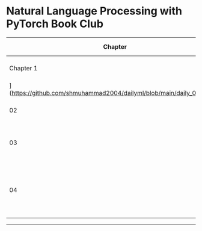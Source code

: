 # Natural Language Processing with PyTorch Book Club






| Chapter  |  Code  and Answer  |   Recording            |
| ------------- | ------------- | ------------- |
| Chapter 1  | [ Introduction: PyTorch Basics]()
](https://github.com/shmuhammad2004/dailyml/blob/main/daily_0001.md) |  |
| 02   |  [But why deep learning?](https://github.com/shmuhammad2004/dailyml/blob/main/daily_0002.md)  |   |
| 03   |  [Question on Momentum: Rolling down the hill?](https://github.com/shmuhammad2004/dailyml/blob/main/daily_0003.md)  | |
| 04  |  [Choosing Metrics for Imbalance Dataset: Chosing Wrong Metrics](https://github.com/shmuhammad2004/dailyml/blob/main/daily_0004.md)  | |
****
